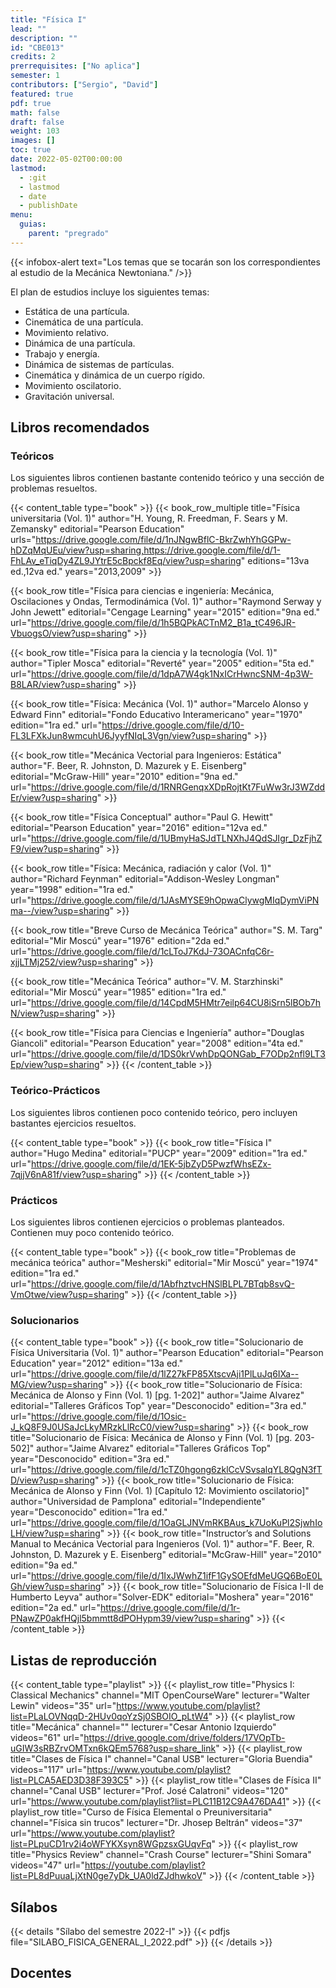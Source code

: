 ```yaml
---
title: "Física I"
lead: ""
description: ""
id: "CBE013"
credits: 2
prerrequisites: ["No aplica"]
semester: 1
contributors: ["Sergio", "David"]
featured: true
pdf: true
math: false
draft: false
weight: 103
images: []
toc: true
date: 2022-05-02T00:00:00
lastmod:
  - :git
  - lastmod
  - date
  - publishDate
menu:
  guias:
    parent: "pregrado"
---
```


{{< infobox-alert text="Los temas que se tocarán son los correspondientes al estudio de la Mecánica Newtoniana." />}}

El plan de estudios incluye los siguientes temas:

- Estática de una partícula.
- Cinemática de una partícula.
- Movimiento relativo.
- Dinámica de una partícula.
- Trabajo y energía.
- Dinámica de sistemas de partículas.
- Cinemática y dinámica de un cuerpo rígido.
- Movimiento oscilatorio.
- Gravitación universal.

## Libros recomendados

### Teóricos

Los siguientes libros contienen bastante contenido teórico y una sección de problemas resueltos.

{{< content_table type="book" >}}
 {{< book_row_multiple title="Física universitaria (Vol. 1)" author="H. Young, R. Freedman, F. Sears y M. Zemansky" editorial="Pearson Education" urls="https://drive.google.com/file/d/1nJNgwBflC-BkrZwhYhGGPw-hDZqMqUEu/view?usp=sharing,https://drive.google.com/file/d/1-FhLAv_eTiqDy4ZL9JYtrE5cBpckf8Eq/view?usp=sharing" editions="13va ed.,12va ed." years="2013,2009" >}}

 {{< book_row title="Física para ciencias e ingeniería: Mecánica, Oscilaciones y Ondas, Termodinámica (Vol. 1)" author="Raymond Serway y John Jewett" editorial="Cengage Learning" year="2015" edition="9na ed." url="https://drive.google.com/file/d/1h5BQPkACTnM2_B1a_tC496JR-VbuogsO/view?usp=sharing" >}}

 {{< book_row title="Física para la ciencia y la tecnología (Vol. 1)" author="Tipler Mosca" editorial="Reverté" year="2005" edition="5ta ed." url="https://drive.google.com/file/d/1dpA7W4gk1NxICrHwncSNM-4p3W-B8LAR/view?usp=sharing" >}}

 {{< book_row title="Física: Mecánica (Vol. 1)" author="Marcelo Alonso y Edward Finn" editorial="Fondo Educativo Interamericano" year="1970" edition="1ra ed." url="https://drive.google.com/file/d/10-FL3LFXkJun8wmcuhU6JyyfNIqL3Vgn/view?usp=sharing" >}}

 {{< book_row title="Mecánica Vectorial para Ingenieros: Estática" author="F. Beer, R. Johnston, D. Mazurek y E. Eisenberg" editorial="McGraw-Hill" year="2010" edition="9na ed." url="https://drive.google.com/file/d/1RNRGenqxXDpRojtKt7FuWw3rJ3WZddEr/view?usp=sharing" >}}

 {{< book_row title="Física Conceptual" author="Paul G. Hewitt" editorial="Pearson Education" year="2016" edition="12va ed." url="https://drive.google.com/file/d/1UBmyHaSJdTLNXhJ4QdSJIgr_DzFjhZF9/view?usp=sharing" >}}

 {{< book_row title="Física: Mecánica, radiación y calor (Vol. 1)" author="Richard Feynman" editorial="Addison-Wesley Longman" year="1998" edition="1ra ed." url="https://drive.google.com/file/d/1JAsMYSE9hOpwaClywgMIqDymViPNma--/view?usp=sharing" >}}

 {{< book_row title="Breve Curso de Mecánica Teórica" author="S. M. Targ" editorial="Mir Moscú" year="1976" edition="2da ed." url="https://drive.google.com/file/d/1cLToJ7KdJ-73OACnfqC6r-xjjLTMj252/view?usp=sharing" >}}

 {{< book_row title="Mecánica Teórica" author="V. M. Starzhinski" editorial="Mir Moscú" year="1985" edition="1ra ed." url="https://drive.google.com/file/d/14CpdM5HMtr7eilp64CU8iSrn5lBOb7hN/view?usp=sharing" >}}

 {{< book_row title="Física para Ciencias e Ingeniería" author="Douglas Giancoli" editorial="Pearson Education" year="2008" edition="4ta ed." url="https://drive.google.com/file/d/1DS0krVwhDpQONGab_F7ODp2nfl9LT3Ep/view?usp=sharing" >}}
{{< /content_table >}}

### Teórico-Prácticos

Los siguientes libros contienen poco contenido teórico, pero incluyen bastantes ejercicios resueltos.

{{< content_table type="book" >}}
  {{< book_row title="Física I" author="Hugo Medina" editorial="PUCP" year="2009" edition="1ra ed." url="https://drive.google.com/file/d/1EK-5jbZyD5PwzfWhsEZx-7qjjV6nA81f/view?usp=sharing" >}}
{{< /content_table >}}

### Prácticos

Los siguientes libros contienen ejercicios o problemas planteados. Contienen muy poco contenido teórico.

{{< content_table type="book" >}}
  {{< book_row title="Problemas de mecánica teórica" author="Mesherski" editorial="Mir Moscú" year="1974" edition="1ra ed." url="https://drive.google.com/file/d/1AbfhztvcHNSlBLPL7BTqb8svQ-VmOtwe/view?usp=sharing" >}}
{{< /content_table >}}

### Solucionarios

{{< content_table type="book" >}}
  {{< book_row title="Solucionario de Física Universitaria (Vol. 1)" author="Pearson Education" editorial="Pearson Education" year="2012" edition="13a ed." url="https://drive.google.com/file/d/1lZ27kFP85XtscvAji1PlLuJq6IXa--MG/view?usp=sharing" >}}
  {{< book_row title="Solucionario de Física: Mecánica de Alonso y Finn (Vol. 1) [pg. 1-202]" author="Jaime Alvarez" editorial="Talleres Gráficos Top" year="Desconocido" edition="3ra ed." url="https://drive.google.com/file/d/1Osic-J_kQ8F9J0USaJcLkyMRzkLlRcC0/view?usp=sharing" >}}
  {{< book_row title="Solucionario de Física: Mecánica de Alonso y Finn (Vol. 1) [pg. 203-502]" author="Jaime Alvarez" editorial="Talleres Gráficos Top" year="Desconocido" edition="3ra ed." url="https://drive.google.com/file/d/1cTZ0hgong6zklCcVSvsalqYL8QgN3fTD/view?usp=sharing" >}}
  {{< book_row title="Solucionario de Física: Mecánica de Alonso y Finn (Vol. 1) [Capítulo 12: Movimiento oscilatorio]" author="Universidad de Pamplona" editorial="Independiente" year="Desconocido" edition="1ra ed." url="https://drive.google.com/file/d/1OaGLJNVmRKBAus_k7UoKuPl2SjwhIoLH/view?usp=sharing" >}}
  {{< book_row title="Instructor’s and Solutions Manual to Mecánica Vectorial para Ingenieros (Vol. 1)" author="F. Beer, R. Johnston, D. Mazurek y E. Eisenberg" editorial="McGraw-Hill" year="2010" edition="9a ed." url="https://drive.google.com/file/d/1IxJWwhZ1ifF1GySOEfdMeUGQ6BoE0LGh/view?usp=sharing" >}}
  {{< book_row title="Solucionario de Física I-II de Humberto Leyva" author="Solver-EDK" editorial="Moshera" year="2016" edition="2a ed." url="https://drive.google.com/file/d/1r-PNawZP0akfHQjl5bmmtt8dPOHypm39/view?usp=sharing" >}}
{{< /content_table >}}

## Listas de reproducción

{{< content_table type="playlist" >}}
  {{< playlist_row title="Physics I: Classical Mechanics" channel="MIT OpenCourseWare" lecturer="Walter Lewin" videos="35" url="https://www.youtube.com/playlist?list=PLaLOVNqqD-2HUv0qoYzSj0SBOIO_pLtW4" >}}
  {{< playlist_row title="Mecánica" channel="" lecturer="Cesar Antonio Izquierdo" videos="61" url="https://drive.google.com/drive/folders/17VOpTb-uGIW3sRBZrvOMTxn6kQEm5768?usp=share_link" >}}
  {{< playlist_row title="Clases de Física I" channel="Canal USB" lecturer="Gloria Buendia" videos="117" url="https://www.youtube.com/playlist?list=PLCA5AED3D38F393C5" >}}
  {{< playlist_row title="Clases de Física II" channel="Canal USB" lecturer="Prof. José Calatroni" videos="120" url="https://www.youtube.com/playlist?list=PLC11B12C9A476DA41" >}}
  {{< playlist_row title="Curso de Física Elemental o Preuniversitaria" channel="Física sin trucos" lecturer="Dr. Jhosep Beltrán" videos="37" url="https://www.youtube.com/playlist?list=PLpuCD1rv2i4oWFYKXsyn8WGpzsxGUqvFq" >}}
  {{< playlist_row title="Physics Review" channel="Crash Course" lecturer="Shini Somara" videos="47" url="https://youtube.com/playlist?list=PL8dPuuaLjXtN0ge7yDk_UA0ldZJdhwkoV" >}}
{{< /content_table >}}

## Sílabos

{{< details "Sílabo del semestre 2022-I" >}}
  {{< pdfjs file="SILABO_FISICA_GENERAL_I_2022.pdf" >}}
{{< /details >}}

## Docentes
